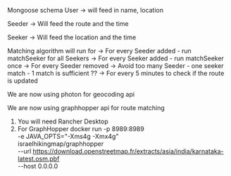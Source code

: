 Mongoose schema
User -> will feed in name, location

Seeder -> Will feed the route and the time

Seeker -> Will feed the location and the time

Matching algorithm will run for 
-> For every Seeder added - run matchSeeker for all Seekers
-> For every Seeker added - run matchSeeker once
-> For every Seeder removed
-> Avoid too many Seeder - one seeker match - 1 match is sufficient ??
-> For every 5 minutes to check if the route is updated

We are now using photon for geocoding api
<!-- https://photon.komoot.io/api/?q=akme+ballet+mahadevpura+bengaluru -->

We are now using graphhopper api for route matching
<!-- http://127.0.0.1:8989/route?point=${pickup.lat},${pickup.lng}&point=${destination.lat},${destination.lng}&profile=car&instructions=true&type=json -->

1. You will need Rancher Desktop
2. For GraphHopper
docker run -p 8989:8989 \
  -e JAVA_OPTS="-Xms4g -Xmx4g" \
  israelhikingmap/graphhopper \
  --url https://download.openstreetmap.fr/extracts/asia/india/karnataka-latest.osm.pbf \
  --host 0.0.0.0




